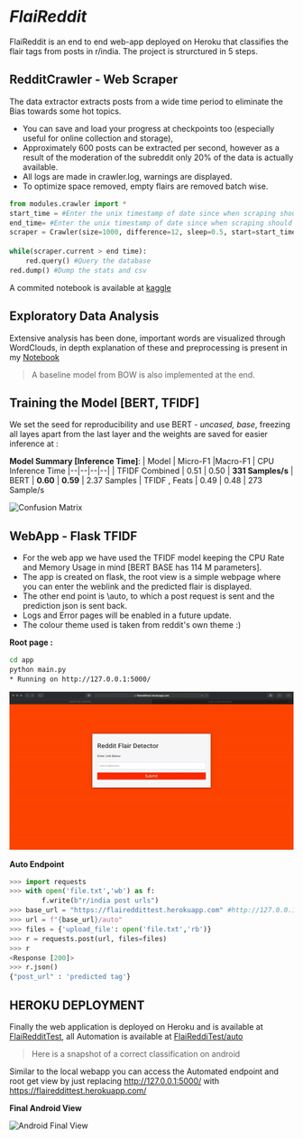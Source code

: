 # *FlaiReddit*
FlaiReddit is an end to end web-app deployed on Heroku that classifies the flair tags from posts in r/india. The project is strurctured in 5 steps.

## RedditCrawler - Web Scraper
The data extractor extracts posts from a wide time period to eliminate the Bias towards some hot topics.
* You can save and load your progress at checkpoints too (especially useful for online collection and storage), 
* Approximately  600 posts can be extracted per second, however as a result of the moderation of the subreddit only 20% of the data is actually available. 
* All logs are made in crawler.log, warnings are displayed.
* To optimize space removed, empty flairs are removed batch wise.

```python
from modules.crawler import *
start_time = #Enter the unix timestamp of date since when scraping should begin
end_time= #Enter the unix timestamp of date since when scraping should end
scraper = Crawler(size=1000, difference=12, sleep=0.5, start=start_time)

while(scraper.current > end time):
	red.query() #Query the database
red.dump() #Dump the stats and csv
```

A commited notebook is available at [kaggle](https://www.kaggle.com/someshsingh22/redditcrawlertest)

## Exploratory Data Analysis
Extensive analysis has been done, important words are visualized through WordClouds, in depth explanation of these and preprocessing is present in my [Notebook](https://github.com/someshsingh22/FlaiReddit-MIDAS/blob/master/Notebooks/Part-2-EDA.ipynb)

>A baseline model from BOW is also implemented at the end.
## Training the Model [BERT, TFIDF]
We set the seed for reproducibility and use BERT - *uncased, base*, freezing all layes apart from the last layer and the weights are saved for easier inference at : 

**Model Summary [Inference Time]**:
| Model | Micro-F1  |Macro-F1  | CPU Inference Time
|--|--|--|--|
| TFIDF Combined | 0.51 | 0.50  | **331 Samples/s**
| BERT | **0.60** | **0.59**  |	2.37 Samples
| TFIDF , Feats | 0.49 | 0.48  | 273 Sample/s

![Confusion Matrix](Images/CM.png)

## WebApp - Flask TFIDF
* For the web app we have used the TFIDF model keeping the CPU Rate and Memory Usage in mind [BERT BASE has 114 M parameters].
* The app is created on flask, the root view is a simple webpage where you can enter the weblink and the predicted flair is displayed.
* The other end point is \auto, to which a post request is sent and the prediction json is sent back.
* Logs and Error pages will be enabled in a future update.
* The colour theme used is taken from reddit's own theme :)

 **Root page :**
```bash
cd app
python main.py
* Running on http://127.0.0.1:5000/
```
![Root page](Images/flaireddit_webapp.gif)

**Auto Endpoint**
```python
>>> import requests
>>> with open('file.txt','wb') as f:
		f.write(b"r/india post urls")
>>> base_url = "https://flaireddittest.herokuapp.com" #http://127.0.0.1:5000/ if local
>>> url = f"{base_url}/auto"
>>> files = {'upload_file': open('file.txt','rb')}
>>> r = requests.post(url, files=files)
>>> r
<Response [200]>
>>> r.json()
{"post_url" : 'predicted tag'}
```
## HEROKU DEPLOYMENT
Finally the web application is deployed on Heroku and is available at [FlaiRedditTest](https://flaireddittest.herokuapp.com/), all Automation is available at [FlaiReddiTest/auto](https://flaireddittest.herokuapp.com/auto)
> Here is a snapshot of a correct classification on android

 Similar to the local webapp you can access the Automated endpoint and root get view by just replacing http://127.0.0.1:5000/ with https://flaireddittest.herokuapp.com/

 **Final Android View**

![Android Final View](Images/DroidView.jpeg)


